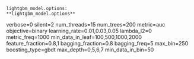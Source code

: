 ```
lightgbm_model.options:
**lightgbm_model.options**
```
verbose=0
silent=2
num_threads=15
num_trees=200
metric=auc
objective=binary
learning_rate=0.01,0.03,0.05
lambda_l2=0
metric_freq=1000
min_data_in_leaf=100,500,1000,2000
feature_fraction=0.8,1
bagging_fraction=0.8
bagging_freq=5
max_bin=250
boosting_type=gbdt
max_depth=0,5,6,7
min_data_in_bin=50
```
 
 
 
 
 
 

